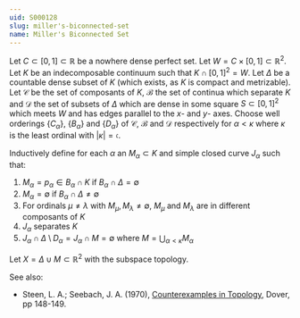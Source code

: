 ```yaml
---
uid: S000128
slug: miller's-biconnected-set
name: Miller's Biconnected Set
---
```

Let $C \subset [0,1] \subset \mathbb{R}$ be a nowhere dense perfect set. Let $W = C \times [0,1] \subset \mathbb{R}^2$. Let $K$ be an indecomposable continuum such that $K \cap [0,1]^2 = W$. Let $\Delta$ be a countable dense subset of $K$ (which exists, as $K$ is compact and metrizable). Let $\mathcal{C}$ be the set of composants of $K$, $\mathcal{B}$ the set of continua which separate  $K$ and $\mathcal{D}$ the set of subsets of $\Delta$ which are dense in some square $S \subset [0,1]^2$ which meets $W$ and has edges parallel to the $x$- and $y$- axes. Choose well orderings $\{C_\alpha\}$, $\{B_\alpha\}$ and $\{D_\alpha\}$ of $\mathcal{C}$, $\mathcal{B}$ and  $\mathcal{D}$ respectively for $\alpha < \kappa$ where $\kappa$ is the least ordinal with $|\kappa| = \mathfrak{c}$.

Inductively define for each $\alpha$ an $M_\alpha \subset K$ and simple closed curve $J_\alpha$ such that:

1. $M_\alpha = p_\alpha \in B_\alpha \cap K$ if $B_\alpha \cap \Delta = \emptyset$
2. $M_\alpha = \emptyset$ if $B_\alpha \cap \Delta \neq \emptyset$
3. For ordinals $\mu \neq \lambda$ with $M_\mu, M_\lambda \neq \emptyset$, $M_\mu$ and $M_\lambda$ are in different composants of $K$
4. $J_\alpha$ separates $K$
5. $J_\alpha \cap \Delta \setminus D_\alpha = J_\alpha \cap M = \emptyset$ where $M = \bigcup_{\alpha < \kappa} M_\alpha$

Let $X = \Delta \cup M \subset \mathbb{R}^2$ with the subspace topology.   

See also:

* Steen, L. A.; Seebach, J. A. (1970), [Counterexamples in Topology](http://books.google.com/books/about/Counterexamples_in_Topology.html?id=DkEuGkOtSrUC), Dover, pp 148-149.

